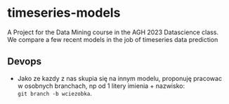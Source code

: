 # timeseries-models
A Project for the Data Mining course in the AGH 2023 Datascience class. We compare a few recent models in the job of timeseries data prediction

## Devops
* Jako ze kazdy z nas skupia się na innym modelu, proponuję pracowac w osobnych branchach, np od 1 litery imienia + nazwisko:  
  `git branch -b wciezobka`.